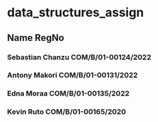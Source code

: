 # data_structures_assign

## Name                 RegNo
### Sebastian Chanzu    COM/B/01-00124/2022
### Antony Makori       COM/B/01-00131/2022
### Edna Moraa          COM/B/01-00135/2022
### Kevin Ruto          COM/B/01-00165/2020
